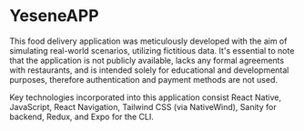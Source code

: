 # YeseneAPP

This food delivery application was meticulously developed with the aim of simulating real-world scenarios, utilizing fictitious data. It's essential to note that the application is not publicly available, lacks any formal agreements with restaurants, and is intended solely for educational and developmental purposes, therefore authentication and payment methods are not used.

Key technologies incorporated into this application consist React Native, JavaScript, React Navigation, Tailwind CSS (via NativeWind), Sanity for backend, Redux, and Expo for the CLI.
